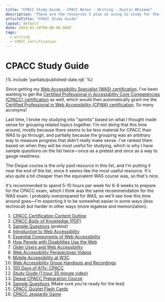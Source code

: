 ```yaml
---
title: "CPACC Study Guide - CPACC Notes - Writing - Dustin Whisman"
description: "These are the resources I plan on using to study for the Certified Professional in Accessibility Core Competencies (CPACC) certification."
articleTitle: "CPACC Study Guide"
layout: default
date: 2024-01-10T00:00:00.000Z
tags:
  - writing
  - CPACC certification
---
```


# CPACC Study Guide

{% include 'partials/published-date.njk' %}

Since getting my [Web Accessibility Specialist (WAS) certification](https://www.accessibilityassociation.org/s/wascertification), I've been wanting to get the [Certified Professional in Accessibility Core Competencies (CPACC) certification](https://www.accessibilityassociation.org/s/certified-professional) as well, which would then automatically grant me the [Certified Professional in Web Accessibility (CPWA) certification](https://www.accessibilityassociation.org/s/certified-professional-web-accessibility). So many acronyms!

Last time, I broke my studying into "sprints" based on what I thought made sense for grouping related topics together. I'm not doing that this time around, mostly because there seems to be less material for CPACC than WAS to go through, and partially because the grouping was an arbitrary way to measure progress that didn't really make sense. I've ranked them based on when they will be most useful for studying, which is why I have sample questions on the list twice—once as a pretest and once as a way to gauge readiness.

The Deque course is the only paid resource in this list, and I'm putting it near the end of the list, since it seems like the most useful resource. It's also quite a bit cheaper than the equivalent WAS course was, so that's nice.

It's recommended to spend 5-10 hours per week for 6-8 weeks to prepare for the CPACC exam, which I think was the same recommendation for the WAS exam. I probably overprepared for WAS, so we'll see how this time around goes—I'm expecting it to be somewhat easier in some ways (less technical) but harder in other ways (more legalese and memorization).

1. [CPACC Certification Content Outline](https://www.accessibilityassociation.org/s/cpacc-certification-content-outline)
1. [CPACC Body of Knowledge (PDF)](https://www.accessibilityassociation.org/resource/IAAP_CPACC_BOK_March2020)
1. [Sample Questions](https://www.accessibilityassociation.org/s/cpacc-sample-exam-questions) (pretest)
1. [Introduction to Web Accessibility](https://www.w3.org/WAI/fundamentals/accessibility-intro/)
1. [Essential Components of Web Accessibility](https://www.w3.org/WAI/fundamentals/components/)
1. [How People with Disabilities Use the Web](https://www.w3.org/WAI/people-use-web/)
1. [Older Users and Web Accessibility](https://www.w3.org/WAI/older-users/)
1. [Web Accessibility Perspectives Videos](https://www.w3.org/WAI/perspective-videos/)
1. [Mobile Accessibility at W3C](https://www.w3.org/WAI/standards-guidelines/mobile/)
1. [Web Accessibility Group Handouts and Recordings](https://www.amacusg.gatech.edu/wag/Handouts_and_Recordings)
1. [100 Days of A11y: CPACC](https://100daysofa11y.com/cpacc/)
1. [Study Guide (1 hour 35 minute video)](https://www.youtube.com/watch?v=a01vcZMTJqU)
1. [Deque CPACC Preparation Course](https://dequeuniversity.com/online-courses/iaap-cpacc)
1. [Sample Questions](https://www.accessibilityassociation.org/s/cpacc-sample-exam-questions) (Make sure you’re ready for the test)
1. [CPACC Quizlet Flash Cards](https://quizlet.com/492496278/cpacc-exam-flash-cards/)
1. [CPACC Jeopardy Game](https://jeopardylabs.com/play/cpacc-final-review-3)
